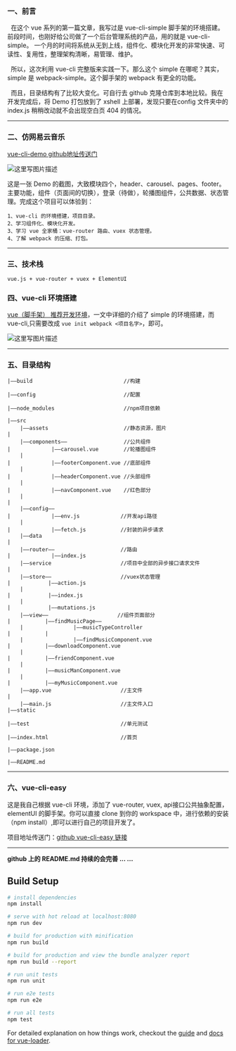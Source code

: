 <h3>一、前言</h3>

&nbsp;&nbsp;在这个 vue 系列的第一篇文章，我写过是 vue-cli-simple 脚手架的环境搭建。前段时间，也刚好给公司做了一个后台管理系统的产品，用的就是 vue-cli-simple。 一个月的时间将系统从无到上线，组件化、模块化开发的非常快速、可读性、复用性，整理架构清晰，易管理、维护。

&nbsp;&nbsp;所以，这次利用 vue-cli 完整版来实践一下。那么这个 simple 在哪呢？其实，simple 是 webpack-simple。这个脚手架的 webpack 有更全的功能。

&nbsp;&nbsp;而且，目录结构有了比较大变化。可自行去 github 克隆仓库到本地比较。我在开发完成后，将 Demo 打包放到了 xshell 上部署，发现只要在config 文件夹中的 index.js 稍稍改动就不会出现空白页 404 的情况。
<hr/><h3>二、仿网易云音乐</h3>

[vue-cli-demo github地址传送门](https://github.com/AllenChinese/vue-cli-demo)

![这里写图片描述](http://img.blog.csdn.net/20170907225318131?watermark/2/text/aHR0cDovL2Jsb2cuY3Nkbi5uZXQvRE9DQUxMRU4=/font/5a6L5L2T/fontsize/400/fill/I0JBQkFCMA==/dissolve/70/gravity/SouthEast)

这是一张 Demo 的截图，大致模块四个，header、carousel、pages、footer。主要功能，组件（页面间的切换），登录（待做），轮播图组件，公共数据、状态管理。完成这个项目可以体验到：

	1、vue-cli 的环境搭建，项目目录。
	2、学习组件化、模块化开发。
	3、学习 vue 全家桶：vue-router 路由、vuex 状态管理。
	4、了解 webpack 的压缩、打包。
<hr/><h3>三、技术栈</h3>

	vue.js + vue-router + vuex + ElementUI

<h3>四、vue-cli 环境搭建</h3>

[vue（脚手架） 推荐开发环境](http://blog.csdn.net/docallen/article/details/68490256)，一文中详细的介绍了 simple 的环境搭建，而 vue-cli,只需要改成 `vue init webpack <项目名字>`，即可。

![这里写图片描述](http://img.blog.csdn.net/20170907232857591?watermark/2/text/aHR0cDovL2Jsb2cuY3Nkbi5uZXQvRE9DQUxMRU4=/font/5a6L5L2T/fontsize/400/fill/I0JBQkFCMA==/dissolve/70/gravity/SouthEast)

<hr><h3>五、目录结构</h3>

```
|——build                             //构建              

|——config                            //配置

|——node_modules                      //npm项目依赖

|——src	
	|——assets                        //静态资源，图片
|	
	|——components——                  //公共组件 
|			  |——carousel.vue        //轮播图组件
	|
|			  |——footerComponent.vue //底部组件
	|		
|			  |——headerComponent.vue //头部组件
	|
|			  |——navComponent.vue    //红色部分
	|
|
	|——config——
|		      |——env.js             //开发api路径
	|
|		      |——fetch.js           //封装的异步请求
	|——data
|
	|——router——                     //路由
|		      |——index.js
	|——service                      //项目中全部的异步接口请求文件
|	
	|——store——                      //vuex状态管理
|		     |——action.js
	|						
|		     |——index.js
	|
|		     |——mutations.js
	|——view——                      //组件页面部分
|		    |——findMusicPage——
	|				 |——musicTypeController
|		    |
	|				 |——findMusicComponent.vue
|		    |——downloadComponent.vue
	|				
|		    |——friendComponent.vue	
	|				
|		    |——musicManComponent.vue
	|
|		    |——myMusicComponent.vue
	|——app.vue                      //主文件
|			
	|——main.js                      //主文件入口
|——static
	
|——test                             //单元测试

|——index.html	                    //首页

|——package.json

|——README.md	
```
<hr/><h3>六、vue-cli-easy</h3>

这是我自己根据 vue-cli 环境，添加了 vue-router, vuex, api接口公共抽象配置，elementUI 的脚手架。你可以直接 clone 到你的 workspace 中，进行依赖的安装（npm install）,即可以进行自己的项目开发了。

项目地址传送门：[github vue-cli-easy 链接](https://github.com/AllenChinese/vue-cli-easy)
<hr>

**github 上的 README.md 持续的会完善 ... ...**



## Build Setup

``` bash
# install dependencies
npm install

# serve with hot reload at localhost:8080
npm run dev

# build for production with minification
npm run build

# build for production and view the bundle analyzer report
npm run build --report

# run unit tests
npm run unit

# run e2e tests
npm run e2e

# run all tests
npm test
```

For detailed explanation on how things work, checkout the [guide](http://vuejs-templates.github.io/webpack/) and [docs for vue-loader](http://vuejs.github.io/vue-loader).

